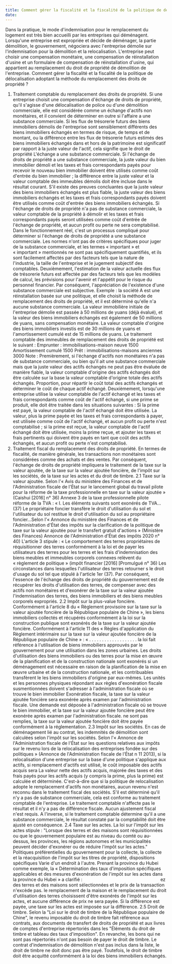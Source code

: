 ```yaml
---
title: Comment gérer la fiscalité et la fiscalité de la politique de délocalisation par le biais du remplacement des droits de propriété
date: 
---
```

Dans la pratique, le mode d'indemnisation pour le remplacement du logement est très bien accueilli par les entreprises qui déménagent. Lorsqu'une entreprise est expropriée et décide de déménager, la partie démolition, le gouvernement, négociera avec l'entreprise démolie sur l'indemnisation pour la démolition et la relocalisation. L'entreprise peut choisir une compensation monétaire, une compensation de réinstallation d'usine et un formulaire de compensation de réinstallation d'usine, qui appartient au remplacement du droit de propriété de démolition de l'entreprise. Comment gérer la fiscalité et la fiscalité de la politique de délocalisation adoptant la méthode du remplacement des droits de propriété ?
<!-- more -->
1. Traitement comptable du remplacement des droits de propriété. Si une entreprise choisit une compensation d'échange de droits de propriété, qu'il s'agisse d'une délocalisation de police ou d'une démolition commerciale, elle est considérée comme un échange d'actifs non monétaires, et il convient de déterminer en outre si l'affaire a une substance commerciale. Si les flux de trésorerie futurs des biens immobiliers démolis de l'entreprise sont sensiblement différents des biens immobiliers échangés en termes de risque, de temps et de montant, ou la différence entre les flux de trésorerie futurs estimés des biens immobiliers échangés dans et hors de la patrimoine est significatif par rapport à la juste valeur de l'actif, cela signifie que le droit de propriété L'échange a une substance commerciale. Si l'échange de droits de propriété a une substance commerciale, la juste valeur du bien immobilier démoli et les taxes et frais correspondants payés pour recevoir le nouveau bien immobilier doivent être utilisés comme coût d'entrée du bien immobilier ; la différence entre la juste valeur et la valeur comptable des immeubles démolis doit être incluse dans le résultat courant. S'il existe des preuves concluantes que la juste valeur des biens immobiliers échangés est plus fiable, la juste valeur des biens immobiliers échangés et les taxes et frais correspondants payés doivent être utilisés comme coût d'entrée des biens immobiliers échangés. Si l'échange de droits de propriété n'a pas de substance commerciale, la valeur comptable de la propriété à démolir et les taxes et frais correspondants payés seront utilisées comme coût d'entrée de l'échange de propriété, et aucun profit ou perte ne sera comptabilisé. Dans le fonctionnement réel, c'est un processus compliqué pour déterminer si l'échange de droits de propriété a une substance commerciale. Les normes n'ont pas de critères spécifiques pour juger de la substance commerciale, et les termes « important » et « important » mentionnés ne sont pas spécifiquement quantifiés, et ils sont facilement affectés par des facteurs tels que la nature de l'industrie, la taille de l'entreprise et le jugement subjectif des comptables. Deuxièmement, l'estimation de la valeur actuelle des flux de trésorerie futurs est affectée par des facteurs tels que les modèles de calcul, les prévisions pour l'avenir et l'appétit pour le risque du personnel financier. Par conséquent, l'appréciation de l'existence d'une substance commerciale est subjective.
Exemple : la société A est une réinstallation basée sur une politique, et elle choisit la méthode de remplacement des droits de propriété, et il est déterminé qu'elle n'a aucune substance commerciale. La valeur immobilière initiale de l'entreprise démolie est passée à 50 millions de yuans (déjà évalué), et la valeur des biens immobiliers échangés est également de 50 millions de yuans, sans compensation monétaire. La valeur comptable d'origine des biens immobiliers investis est de 30 millions de yuans et l'amortissement cumulé est de 15 millions de yuans. Le traitement comptable des immeubles de remplacement des droits de propriété est le suivant :
Emprunter : immobilisations-maison neuve 1500
Amortissement cumulé 1500
Prêt : immobilisations-maisons anciennes 3000
Note : Premièrement, si l'échange d'actifs non monétaires n'a pas de substance commerciale, ou bien qu'il ait une substance commerciale mais que la juste valeur des actifs échangés ne peut pas être évaluée de manière fiable, la valeur comptable d'origine des actifs échangés doit être calculée sur la base la valeur comptable d'origine totale des actifs échangés. Proportion, pour répartir le coût total des actifs échangés et déterminer le coût de chaque actif échangé. Deuxièmement, lorsqu'une entreprise utilise la valeur comptable de l'actif échangé et les taxes et frais correspondants comme coût de l'actif échangé, si une prime se produit, elle doit être traitée dans les situations suivantes : Si la prime est payé, la valeur comptable de l'actif échangé doit être utilisée. La valeur, plus la prime payée et les taxes et frais correspondants à payer, est utilisée comme coût de l'actif échangé, et aucun profit ou perte n'est comptabilisé ; si la prime est reçue, la valeur comptable de l'actif échangé doit être utilisée, moins la prime reçue, et ajouter les taxes et frais pertinents qui doivent être payés en tant que coût des actifs échangés, et aucun profit ou perte n'est comptabilisé.
2. Traitement fiscal du remplacement des droits de propriété. En termes de fiscalité, de manière générale, les transactions non monétaires sont considérées comme des achats et des ventes. Par conséquent, l'échange de droits de propriété impliquera le traitement de la taxe sur la valeur ajoutée, de la taxe sur la valeur ajoutée foncière, de l'impôt sur les sociétés, de la taxe sur les actes et du droit de timbre.
2.1 Taxe sur la valeur ajoutée. Selon l'« Avis du ministère des Finances et de l'Administration fiscale de l'État sur le lancement global du travail pilote pour la réforme de la taxe professionnelle en taxe sur la valeur ajoutée » (Caishui [2016] n° 36) Annexe 3 de la taxe professionnelle pilote réforme de la TVA : « I. Les éléments suivants sont exonérés de TVA...(37) Le propriétaire foncier transfère le droit d'utilisation du sol et l'utilisateur du sol restitue le droit d'utilisation du sol au propriétaire foncier...Selon l'« Annonce du ministère des Finances et de l'Administration d'État des impôts sur la clarification de la politique de taxe sur la valeur ajoutée pour le transfert gratuit d'actions » (Ministère des Finances) Annonce de l'Administration d'État des impôts 2020 n° 40) L'article 3 stipule : « Le comportement des terres propriétaires de réquisitionner des terres conformément à la loi et de payer les utilisateurs des terres pour les terres et les frais d'indemnisation des biens meubles et immeubles corporels connexes relèvent du « règlement de politique » (impôt financier [2016] [Promulgué n° 36) Les circonstances dans lesquelles l'utilisateur des terres retourner s le droit d'usage du sol tel que stipulé à l'article 1er (37). Par conséquent, l'essence de l'échange des droits de propriété du gouvernement est de récupérer les droits d'utilisation des terres, de compenser avec des actifs non monétaires et d'exonérer de la taxe sur la valeur ajoutée l'indemnisation des terres, des biens immobiliers et des biens meubles corporels expropriés.
2.2 Impôt sur la plus-value foncière. Conformément à l'article 8 du « Règlement provisoire sur la taxe sur la valeur ajoutée foncière de la République populaire de Chine », les biens immobiliers collectés et récupérés conformément à la loi sur la construction publique sont exonérés de la taxe sur la valeur ajoutée foncière. Conformément à l'article 11 des « Règles d'application du Règlement intérimaire sur la taxe sur la valeur ajoutée foncière de la République populaire de Chine » : « . . . . . . . . . . . . . . . . . . . la loi fait référence à l'utilisation de biens immobiliers approuvés par le gouvernement pour une utilisation dans les zones urbaines. Les droits d'utilisation des biens immobiliers ou des terres pour la mise en œuvre de la planification et de la construction nationale sont exonérés si un déménagement est nécessaire en raison de la planification de la mise en œuvre urbaine et de la construction nationale, et les contribuables transfèrent le les biens immobiliers d'origine par eux-mêmes. Les unités et les personnes physiques répondant aux règles d'exonération fiscale susmentionnées doivent s'adresser à l'administration fiscale où se trouve le bien immobilier Exonération fiscale, la taxe sur la valeur ajoutée foncière sera exonérée après examen par l'administration fiscale. Une demande est déposée à l'administration fiscale où se trouve le bien immobilier, et la taxe sur la valeur ajoutée foncière peut être exonérée après examen par l'administration fiscale. ne sont pas remplies, la taxe sur la valeur ajoutée foncière doit être payée conformément à la réglementation.
2.3 Impôt sur les sociétés. En cas de déménagement lié au contrat, les indemnités de démolition sont calculées selon l'impôt sur les sociétés. Selon l'« Annonce de l'Administration fiscale de l'État sur les questions relatives aux impôts sur le revenu lors de la relocalisation des entreprises fondée sur des politiques » (Annonce de l'Administration fiscale de l'État n 11 2013), si la relocalisation d'une entreprise sur la base d'une politique s'applique aux actifs, si remplacement d'actifs est utilisé, le coût imposable des actifs acquis sera La valeur nette des actifs acquis, majorée des taxes et des frais payés pour les actifs acquis (y compris la prime, plus la prime) est calculée et déterminée. C'est-à-dire que si la politique de relocalisation adopte le remplacement d'actifs non monétaires, aucun revenu n'est reconnu dans le traitement fiscal des sociétés. S'il est déterminé qu'il n'y a pas de substance commerciale, cela est conforme au traitement comptable de l'entreprise. Le traitement comptable n'affecte pas le résultat et il n'y a pas de différence fiscale. Aucun ajustement fiscal n'est requis. A l'inverse, si le traitement comptable détermine qu'il a une substance commerciale, le résultat constaté par la comptabilité doit être ajusté en conséquence.
2.4 Taxe sur les actes. La loi sur l'impôt sur les actes stipule : "Lorsque des terres et des maisons sont réquisitionnées ou que le gouvernement populaire est au niveau du comté ou au-dessus, les provinces, les régions autonomes et les municipalités peuvent décider d'exonérer ou de réduire l'impôt sur les actes." Politiques préférentielles du gouvernement pour la collecte, la collecte et la réacquisition de l'impôt sur les titres de propriété, dispositions spécifiques Varie d'un endroit à l'autre. Prenant la province du Hubei comme exemple, la « Détermination des taux d'imposition spécifiques applicables et des mesures d'exonération de l'impôt sur les actes dans la province du Hubei » a clarifié :                                                              ez des terres et des maisons sont sélectionnées et le prix de la transaction n'excède pas. le remplacement de la maison et le remplacement du droit d'utilisation des terres choisissent d'être exonérés de l'impôt sur les actes, et aucune différence de prix ne sera payée. Si la différence est payée, une taxe sur les actes est imposée sur la différence.
2.5 Droit de timbre. Selon la "Loi sur le droit de timbre de la République populaire de Chine", le revenu imposable du droit de timbre fait référence aux contrats, aux documents de transfert de droits de propriété et aux livres de comptes d'entreprise répertoriés dans les "Éléments du droit de timbre et tableau des taux d'imposition". En revanche, les bons qui ne sont pas répertoriés n'ont pas besoin de payer le droit de timbre. Le contrat d'indemnisation de démolition n'est pas inclus dans la liste, le droit de timbre ne doit donc pas être payé. Toutefois, le droit de timbre doit être acquitté conformément à la loi des biens immobiliers échangés.